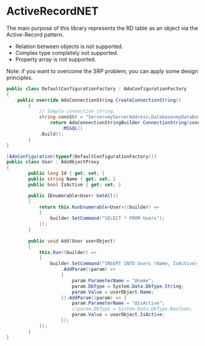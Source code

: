 # ActiveRecordNET
The main purpose of this library represents the RD table as an object via the Active-Record pattern.

- Relation between objects is not supported.
- Complex type completely not supported.
- Property array is not supported.

Note: if you want to overcome the SRP problem, you can apply some design principles.

```csharp
public class DefaultConfigurationFactory : AdoConfigurationFactory
{
	public override AdoConnectionString CreateConnectionString()
        {
			// Sample connection string.
			string connStr = "Server=myServerAddress;Database=myDataBase;Trusted_Connection=True;";			
            	return AdoConnectionStringBuilder.ConnectionString(connStr)
                   	.MSSQL()
			.Build();
        }
}

[AdoConfiguration(typeof(DefaultConfigurationFactory))]
public class User : AdoObjectProxy
{	    
        public long Id { get; set; }
        public string Name { get; set; }
        public bool IsActive { get; set; }

        public IEnumerable<User> GetAll()
        {
            return this.RunEnumerable<User>((builder) =>
            {
                builder.SetCommand("SELECT * FROM Users");
            });
        }
		
		public void Add(User userObject)
        {
            this.Run((builder) =>
            {
                builder.SetCommand("INSERT INTO Users (Name, IsActive) VALUES (@name, @isActive)")
                    .AddParam((param) =>
                    {
                        param.ParameterName = "@name";
                        param.DbType = System.Data.DbType.String;
                        param.Value = userObject.Name;
                    }).AddParam((param) => {
                        param.ParameterName = "@isActive";
                        //param.DbType = System.Data.DbType.Boolean;
                        param.Value = userObject.IsActive;
                    });
            });
        }
}

```
